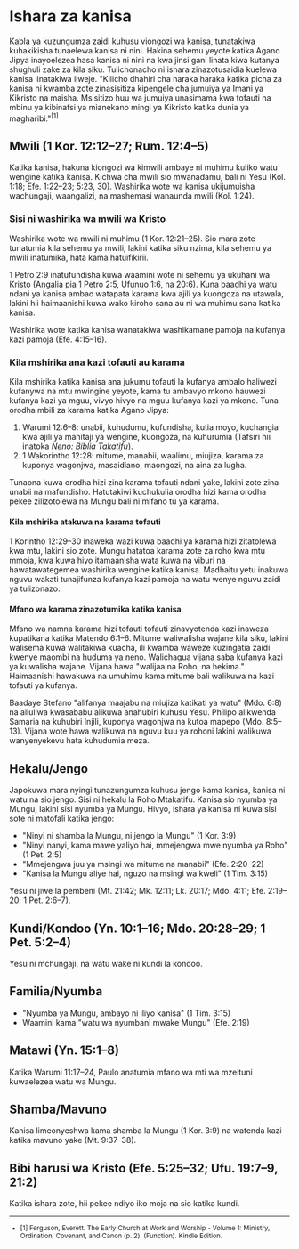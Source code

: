 # Ishara za kanisa

Kabla ya kuzungumza zaidi kuhusu viongozi wa kanisa, tunatakiwa kuhakikisha tunaelewa kanisa ni nini. Hakina sehemu yeyote katika Agano Jipya inayoelezea hasa kanisa ni nini na kwa jinsi gani linata kiwa kutanya shughuli zake za kila siku. Tulichonacho ni ishara zinazotusaidia kuelewa kanisa linatakiwa liweje. "Kilicho dhahiri cha haraka haraka katika picha za kanisa ni kwamba zote zinasisitiza kipengele cha jumuiya ya Imani ya Kikristo na maisha. Msisitizo huu wa jumuiya unasimama kwa tofauti na mbinu ya kibinafsi ya mianekano mingi ya Kikristo katika dunia ya magharibi."<sup>[1]</sup>

## Mwili (1 Kor. 12:12–27; Rum. 12:4–5)

Katika kanisa, hakuna kiongozi wa kimwili ambaye ni muhimu kuliko watu wengine katika kanisa. Kichwa cha mwili sio mwanadamu, bali ni Yesu (Kol. 1:18; Efe. 1:22–23; 5:23, 30). Washirika wote wa kanisa ukijumuisha wachungaji, waangalizi, na mashemasi wanaunda mwili (Kol. 1:24).

### Sisi ni washirika wa mwili wa Kristo

Washirika wote wa mwili ni muhimu (1 Kor. 12:21–25). Sio mara zote tunatumia kila sehemu ya mwili, lakini katika siku nzima, kila sehemu ya mwili inatumika, hata kama hatuifikirii.

1 Petro 2:9 inatufundisha kuwa waamini wote ni sehemu ya ukuhani wa Kristo (Angalia pia 1 Petro 2:5, Ufunuo 1:6, na 20:6). Kuna baadhi ya watu ndani ya kanisa ambao watapata karama kwa ajili ya kuongoza na utawala, lakini hii haimaanishi kuwa wako kiroho sana au ni wa muhimu sana katika kanisa.

Washirika wote katika kanisa wanatakiwa washikamane pamoja na kufanya kazi pamoja (Efe. 4:15–16).

### Kila mshirika ana kazi tofauti au karama

Kila mshirika katika kanisa ana jukumu tofauti la kufanya ambalo haliwezi kufanywa na mtu mwingine yeyote, kama tu ambavyo mkono hauwezi kufanya kazi ya mguu, vivyo hivyo na mguu kufanya kazi ya mkono. Tuna orodha mbili za karama katika Agano Jipya:

1. Warumi 12:6–8: unabii, kuhudumu, kufundisha, kutia moyo, kuchangia kwa ajili ya mahitaji ya wengine, kuongoza, na kuhurumia (Tafsiri hii inatoka _Neno: Biblia Takatifu_).
2. 1 Wakorintho 12:28: mitume, manabii, waalimu, miujiza, karama za kuponya wagonjwa, masaidiano, maongozi, na aina za lugha.

Tunaona kuwa orodha hizi zina karama tofauti ndani yake, lakini zote zina unabii na mafundisho. Hatutakiwi kuchukulia orodha hizi kama orodha pekee zilizotolewa na Mungu bali ni mifano tu ya karama.

#### Kila mshirika atakuwa na karama tofauti

1 Korintho 12:29–30 inaweka wazi kuwa baadhi ya karama hizi zitatolewa kwa mtu, lakini sio zote. Mungu hatatoa karama zote za roho kwa mtu mmoja, kwa kuwa hiyo itamaanisha wata kuwa na viburi na hawatawategemea washirika wengine katika kanisa. Madhaitu yetu inakuwa nguvu wakati tunajifunza kufanya kazi pamoja na watu wenye nguvu zaidi ya tulizonazo.

#### Mfano wa karama zinazotumika katika kanisa

Mfano wa namna karama hizi tofauti tofauti zinavyotenda kazi inaweza kupatikana katika Matendo 6:1–6. Mitume waliwalisha wajane kila siku, lakini walisema kuwa walitakiwa kuacha, ili kwamba waweze kuzingatia zaidi kwenye maombi na huduma ya neno. Walichagua vijana saba kufanya kazi ya kuwalisha wajane. Vijana hawa "walijaa na Roho, na hekima." Haimaanishi hawakuwa na umuhimu kama mitume bali walikuwa na kazi tofauti ya kufanya.

Baadaye Stefano "alifanya maajabu na miujiza katikati ya watu" (Mdo. 6:8) na aliuliwa kwasababu alikuwa anahubiri kuhusu Yesu. Philipo alikwenda Samaria na kuhubiri Injili, kuponya wagonjwa na kutoa mapepo (Mdo. 8:5–13). Vijana wote hawa walikuwa na nguvu kuu ya rohoni lakini walikuwa wanyenyekevu hata kuhudumia meza.

## Hekalu/Jengo

Japokuwa mara nyingi tunazungumza kuhusu jengo kama kanisa, kanisa ni watu na sio jengo. Sisi ni hekalu la Roho Mtakatifu. Kanisa sio nyumba ya Mungu, lakini sisi nyumba ya Mungu. Hivyo, ishara ya kanisa ni kuwa sisi sote ni matofali katika jengo:

- "Ninyi ni shamba la Mungu, ni jengo la Mungu" (1 Kor. 3:9)
- "Ninyi nanyi, kama mawe yaliyo hai, mmejengwa mwe nyumba ya Roho" (1 Pet. 2:5)
- "Mmejengwa juu ya msingi wa mitume na manabii" (Efe. 2:20–22)
- "Kanisa la Mungu aliye hai, nguzo na msingi wa kweli" (1 Tim. 3:15)

Yesu ni jiwe la pembeni (Mt. 21:42; Mk. 12:11; Lk. 20:17; Mdo. 4:11; Efe. 2:19–20; 1 Pet. 2:6–7).

## Kundi/Kondoo (Yn. 10:1–16; Mdo. 20:28–29; 1 Pet. 5:2–4)

Yesu ni mchungaji, na watu wake ni kundi la kondoo.

## Familia/Nyumba

- "Nyumba ya Mungu, ambayo ni iliyo kanisa" (1 Tim. 3:15)
- Waamini kama "watu wa nyumbani mwake Mungu" (Efe. 2:19)

## Matawi (Yn. 15:1–8)

Katika Warumi 11:17–24, Paulo anatumia mfano wa mti wa mzeituni kuwaelezea watu wa Mungu.

## Shamba/Mavuno

Kanisa limeonyeshwa kama shamba la Mungu (1 Kor. 3:9) na watenda kazi katika mavuno yake (Mt. 9:37–38).

## Bibi harusi wa Kristo (Efe. 5:25–32; Ufu. 19:7–9, 21:2)

Katika ishara zote, hii pekee ndiyo iko moja na sio katika kundi.

---

<small>

- [1] Ferguson, Everett. The Early Church at Work and Worship - Volume 1: Ministry, Ordination, Covenant, and Canon (p. 2). (Function). Kindle Edition.

</small>
